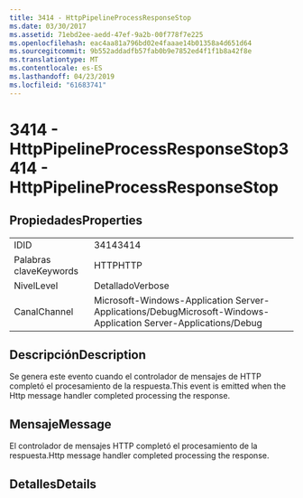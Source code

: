 ```yaml
---
title: 3414 - HttpPipelineProcessResponseStop
ms.date: 03/30/2017
ms.assetid: 71ebd2ee-aedd-47ef-9a2b-00f778f7e225
ms.openlocfilehash: eac4aa81a796bd02e4faaae14b01358a4d651d64
ms.sourcegitcommit: 9b552addadfb57fab0b9e7852ed4f1f1b8a42f8e
ms.translationtype: MT
ms.contentlocale: es-ES
ms.lasthandoff: 04/23/2019
ms.locfileid: "61683741"
---
```

# <a name="3414---httppipelineprocessresponsestop"></a><span data-ttu-id="3069e-102">3414 - HttpPipelineProcessResponseStop</span><span class="sxs-lookup"><span data-stu-id="3069e-102">3414 - HttpPipelineProcessResponseStop</span></span>
## <a name="properties"></a><span data-ttu-id="3069e-103">Propiedades</span><span class="sxs-lookup"><span data-stu-id="3069e-103">Properties</span></span>  
  
|||  
|-|-|  
|<span data-ttu-id="3069e-104">ID</span><span class="sxs-lookup"><span data-stu-id="3069e-104">ID</span></span>|<span data-ttu-id="3069e-105">3414</span><span class="sxs-lookup"><span data-stu-id="3069e-105">3414</span></span>|  
|<span data-ttu-id="3069e-106">Palabras clave</span><span class="sxs-lookup"><span data-stu-id="3069e-106">Keywords</span></span>|<span data-ttu-id="3069e-107">HTTP</span><span class="sxs-lookup"><span data-stu-id="3069e-107">HTTP</span></span>|  
|<span data-ttu-id="3069e-108">Nivel</span><span class="sxs-lookup"><span data-stu-id="3069e-108">Level</span></span>|<span data-ttu-id="3069e-109">Detallado</span><span class="sxs-lookup"><span data-stu-id="3069e-109">Verbose</span></span>|  
|<span data-ttu-id="3069e-110">Canal</span><span class="sxs-lookup"><span data-stu-id="3069e-110">Channel</span></span>|<span data-ttu-id="3069e-111">Microsoft-Windows-Application Server-Applications/Debug</span><span class="sxs-lookup"><span data-stu-id="3069e-111">Microsoft-Windows-Application Server-Applications/Debug</span></span>|  
  
## <a name="description"></a><span data-ttu-id="3069e-112">Descripción</span><span class="sxs-lookup"><span data-stu-id="3069e-112">Description</span></span>  
 <span data-ttu-id="3069e-113">Se genera este evento cuando el controlador de mensajes de HTTP completó el procesamiento de la respuesta.</span><span class="sxs-lookup"><span data-stu-id="3069e-113">This event is emitted when the Http message handler completed processing the response.</span></span>  
  
## <a name="message"></a><span data-ttu-id="3069e-114">Mensaje</span><span class="sxs-lookup"><span data-stu-id="3069e-114">Message</span></span>  
 <span data-ttu-id="3069e-115">El controlador de mensajes HTTP completó el procesamiento de la respuesta.</span><span class="sxs-lookup"><span data-stu-id="3069e-115">Http message handler completed processing the response.</span></span>  
  
## <a name="details"></a><span data-ttu-id="3069e-116">Detalles</span><span class="sxs-lookup"><span data-stu-id="3069e-116">Details</span></span>
